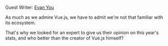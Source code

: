 Guest Writer: [Evan You](https://twitter.com/youyuxi)

As much as we admire Vue.js, we have to admit we're not that familiar with its ecosystem.

That's why we looked for an expert to give us their opinion on this year's stats, and who better than the creator of Vue.js himself?
